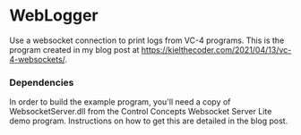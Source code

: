 # WebLogger

Use a websocket connection to print logs from VC-4 programs.  This is the program created in my blog post at https://kielthecoder.com/2021/04/13/vc-4-websockets/.

### Dependencies

In order to build the example program, you'll need a copy of WebsocketServer.dll from the Control Concepts Websocket Server Lite demo program.  Instructions on how to get this are detailed in the blog post.

